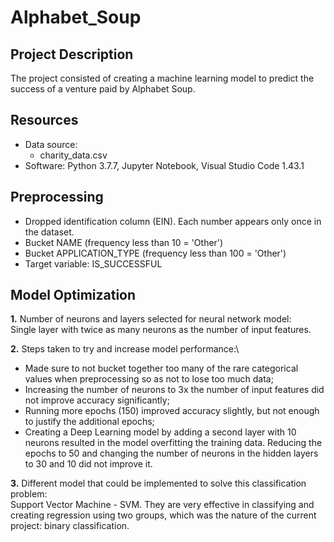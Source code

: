 # Alphabet_Soup

## Project Description
The project consisted of creating a machine learning model to predict the success of a venture paid by Alphabet Soup.

## Resources
- Data source:
    - charity_data.csv
- Software: Python 3.7.7, Jupyter Notebook, Visual Studio Code 1.43.1

## Preprocessing
* Dropped identification column (EIN). Each number appears only once in the dataset.
* Bucket NAME (frequency less than 10 = 'Other')
* Bucket APPLICATION_TYPE (frequency less than 100 = 'Other')
* Target variable: IS_SUCCESSFUL

## Model Optimization
__1.__ Number of neurons and layers selected for neural network model:\
Single layer with twice as many neurons as the number of input features. 

__2.__ Steps taken to try and increase model performance:\
* Made sure to not bucket together too many of the rare categorical values when preprocessing so as not to lose too much data; 
* Increasing the number of neurons to 3x the number of input features did not improve accuracy significantly;
* Running more epochs (150) improved accuracy slightly, but not enough to justify the additional epochs;
* Creating a Deep Learning model by adding a second layer with 10 neurons resulted in the model overfitting the training data. Reducing the epochs to 50 and changing the number of neurons in the hidden layers to 30 and 10 did not improve it.

__3.__ Different model that could be implemented to solve this classification problem:\
Support Vector Machine - SVM. They are very effective in classifying and creating regression using two groups, which was the nature of the current project: binary classification.
